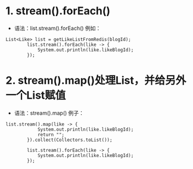 # 1. stream().forEach()
- 语法：list.stream().forEach()
例如：
```
List<Like> list = getLikeListFromRedis(blogId);
        list.stream().forEach(like -> {
            System.out.println(like.likeBlogId);
        });
```
# 2. stream().map()处理List，并给另外一个List赋值
- 语法：stream().map()
例子：
```
list.stream().map(like -> {
            System.out.println(like.likeBlogId);
            return "";
        }).collect(Collectors.toList());

        list.stream().forEach(like -> {
            System.out.println(like.likeBlogId);
        });
```